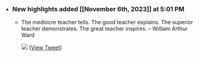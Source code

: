 - ### New highlights added [[November 6th, 2023]] at 5:01 PM
    - The mediocre teacher tells.
      The good teacher explains.
      The superior teacher demonstrates.
      The great teacher inspires.
      – William Arthur Ward 
      
      ![](https://pbs.twimg.com/media/F-LO93UaUAA4dci.jpg) ([View Tweet](https://twitter.com/milanicreative/status/1721165580986876026))
